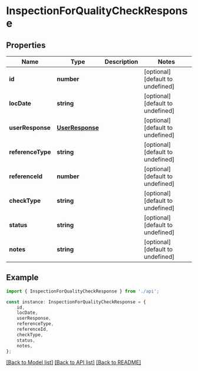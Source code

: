 # InspectionForQualityCheckResponse


## Properties

Name | Type | Description | Notes
------------ | ------------- | ------------- | -------------
**id** | **number** |  | [optional] [default to undefined]
**locDate** | **string** |  | [optional] [default to undefined]
**userResponse** | [**UserResponse**](UserResponse.md) |  | [optional] [default to undefined]
**referenceType** | **string** |  | [optional] [default to undefined]
**referenceId** | **number** |  | [optional] [default to undefined]
**checkType** | **string** |  | [optional] [default to undefined]
**status** | **string** |  | [optional] [default to undefined]
**notes** | **string** |  | [optional] [default to undefined]

## Example

```typescript
import { InspectionForQualityCheckResponse } from './api';

const instance: InspectionForQualityCheckResponse = {
    id,
    locDate,
    userResponse,
    referenceType,
    referenceId,
    checkType,
    status,
    notes,
};
```

[[Back to Model list]](../README.md#documentation-for-models) [[Back to API list]](../README.md#documentation-for-api-endpoints) [[Back to README]](../README.md)
